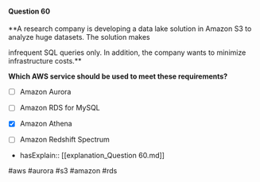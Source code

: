 #### Question  60


**A research company is developing a data lake solution in Amazon S3 to analyze huge datasets. The solution makes

infrequent SQL queries only. In addition, the company wants to minimize infrastructure costs.**


**Which AWS service should be used to meet these requirements?**


- [ ] Amazon Aurora


- [ ] Amazon RDS for MySQL


- [x] Amazon Athena


- [ ] Amazon Redshift Spectrum



- hasExplain:: [[explanation_Question  60.md]]

#aws #aurora #s3 #amazon #rds 